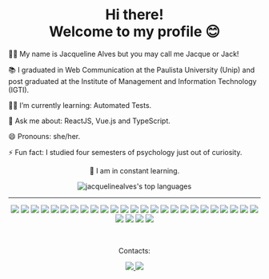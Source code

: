 <h1 align="center">
  Hi there!<br />
  Welcome to my profile 😊
</h1>

<p>👩‍💻 My name is Jacqueline Alves but you may call me Jacque or Jack!</p>
<p>📚 I graduated in Web Communication at the Paulista University (Unip) and post graduated at the Institute of Management and Information Technology (IGTI).</p>
<p>👩‍🏫 I’m currently learning: Automated Tests.</p>
<p>💬 Ask me about: ReactJS, Vue.js and TypeScript.</p>
<p>😄 Pronouns: she/her.</p>
<p>⚡ Fun fact: I studied four semesters of psychology just out of curiosity.</p>

  <div align="center">
    <p>🚀 I am in constant learning.</p>
    <img src="https://github-readme-stats.vercel.app/api/top-langs/?username=jacquelinealves&langs_count=6&layout=compact&theme=dracula" alt="jacquelinealves's top languages"/>
  </div>

  <hr>
	<p align="center">
		<img src="https://img.shields.io/badge/HTML5-E34F26?style=for-the-badge&logo=html5&logoColor=white" />
		<img src="https://img.shields.io/badge/CSS3-1572B6?style=for-the-badge&logo=css3&logoColor=white" />
		<img src="https://img.shields.io/badge/JavaScript-F7DF1E?style=for-the-badge&logo=javascript&logoColor=black" />
		<img src="https://img.shields.io/badge/typescript-%23007ACC.svg?style=for-the-badge&logo=typescript&logoColor=white" />
		<img src="https://img.shields.io/badge/React-20232A?style=for-the-badge&logo=react&logoColor=61DAFB" />
    <img src="https://img.shields.io/badge/Vue.js-35495E?style=for-the-badge&logo=vuedotjs&logoColor=4FC08D" />
		<img src="https://img.shields.io/badge/jQuery-0769AD?style=for-the-badge&logo=jquery&logoColor=white" />
		<img src="https://img.shields.io/badge/GIT-E44C30?style=for-the-badge&logo=git&logoColor=white" />
		<img src="https://img.shields.io/badge/NPM-%23CB3837.svg?style=for-the-badge&logo=npm&logoColor=white" />
		<img src="https://img.shields.io/badge/Node.js-43853D?style=for-the-badge&logo=node.js&logoColor=white" />
		<img src="https://img.shields.io/badge/SASS-hotpink.svg?style=for-the-badge&logo=SASS&logoColor=white" />
		<img src="https://img.shields.io/badge/stylus-%23ff6347.svg?style=for-the-badge&logo=stylus&logoColor=white" />
		<img src="https://img.shields.io/badge/styled--components-DB7093?style=for-the-badge&logo=styled-components&logoColor=white" />
		<img src="https://img.shields.io/badge/chart.js-F5788D.svg?style=for-the-badge&logo=chart.js&logoColor=white" />
		<img src="https://img.shields.io/badge/Jest-323330?style=for-the-badge&logo=Jest&logoColor=white" />
		<img src="https://img.shields.io/badge/GULP-%23CF4647.svg?style=for-the-badge&logo=gulp&logoColor=white" />
		<img src="https://img.shields.io/badge/-Storybook-FF4785?style=for-the-badge&logo=storybook&logoColor=white" />
		<img src="https://img.shields.io/badge/ESLint-4B3263?style=for-the-badge&logo=eslint&logoColor=white" />
		<img src="https://img.shields.io/badge/-GraphQL-E10098?style=for-the-badge&logo=graphql&logoColor=white" />
		<img src="https://img.shields.io/badge/Bootstrap-563D7C?style=for-the-badge&logo=bootstrap&logoColor=white" />
		<img src="https://img.shields.io/badge/Wordpress-21759B?style=for-the-badge&logo=wordpress&logoColor=white" />
    <img src="https://img.shields.io/badge/php-%23777BB4.svg?style=for-the-badge&logo=php&logoColor=white" />
		<img src="https://img.shields.io/badge/laravel-%23FF2D20.svg?style=for-the-badge&logo=laravel&logoColor=white" />
		<img src="https://img.shields.io/badge/MySQL-005C84?style=for-the-badge&logo=mysql&logoColor=white" />
		<img src="https://img.shields.io/badge/docker-%230db7ed.svg?style=for-the-badge&logo=docker&logoColor=white" />
		<img src="https://img.shields.io/badge/Postman-FF6C37?style=for-the-badge&logo=postman&logoColor=white" />
		<img src="https://img.shields.io/badge/-Swagger-%23Clojure?style=for-the-badge&logo=swagger&logoColor=white" />
		<img src="https://img.shields.io/badge/jenkins-%232C5263.svg?style=for-the-badge&logo=jenkins&logoColor=white" />
		<img src="https://img.shields.io/badge/Google%20Analytics-E37400?style=for-the-badge&logo=google%20analytics&logoColor=white" />
	</p>
	<br>

  <div>
		<p align="center">Contacts:</p>
		<p align="center">
			<a href = "mailto:jacque.alvesilva@gmail.com">
				<img src="https://img.shields.io/badge/Gmail-D14836?style=for-the-badge&logo=gmail&logoColor=white">
			</a>
			<a href="https://www.linkedin.com/in/jacquelinealvesilva" target="_blank">
				<img src="https://img.shields.io/badge/-LinkedIn-%230077B5?style=for-the-badge&logo=linkedin&logoColor=white">
			</a>
		</p>
	</div>
